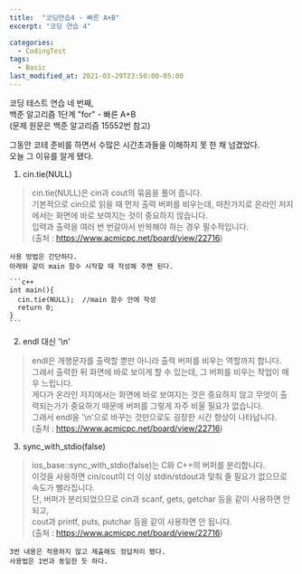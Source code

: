 ```yaml
---
title:  "코딩연습4 - 빠른 A+B"
excerpt: "코딩 연습 4"

categories:
  - CodingTest
tags:
  - Basic
last_modified_at: 2021-03-29T23:50:00-05:00
---
```


코딩 테스트 연습 네 번째,  
백준 알고리즘 1단계 "for" - 빠른 A+B  
(문제 원문은 백준 알고리즘 15552번 참고)  
  
그동안 코테 준비를 하면서 수많은 시간초과들을 이해하지 못 한 채 넘겼었다.  
오늘 그 이유를 알게 됐다.  
  
1. cin.tie(NULL)  
  >cin.tie(NULL)은 cin과 cout의 묶음을 풀어 줍니다.  
  >기본적으로 cin으로 읽을 때 먼저 출력 버퍼를 비우는데, 마찬가지로 온라인 저지에서는 화면에 바로 보여지는 것이 중요하지 않습니다.  
  >입력과 출력을 여러 번 번갈아서 반복해야 하는 경우 필수적입니다.  
  >(출처 : https://www.acmicpc.net/board/view/22716)  
  
    사용 방법은 간단하다.  
    아래와 같이 main 함수 시작할 때 작성해 주면 된다.  
  
    ```c++  
    int main(){  
      cin.tie(NULL);  //main 함수 안에 작성  
      return 0;  
    }  
    ```   
  
2. endl 대신 '\n'  
  >endl은 개행문자를 출력할 뿐만 아니라 출력 버퍼를 비우는 역할까지 합니다.  
  >그래서 출력한 뒤 화면에 바로 보이게 할 수 있는데, 그 버퍼를 비우는 작업이 매우 느립니다.  
  >게다가 온라인 저지에서는 화면에 바로 보여지는 것은 중요하지 않고 무엇이 출력되는가가 중요하기 때문에 버퍼를 그렇게 자주 비울 필요가 없습니다.  
  >그래서 endl을 '\n'으로 바꾸는 것만으로도 굉장한 시간 향상이 나타납니다.  
  >(출처 : https://www.acmicpc.net/board/view/22716)  
  
3. sync_with_stdio(false)
  >ios_base::sync_with_stdio(false)는 C와 C++의 버퍼를 분리합니다.  
  >이것을 사용하면 cin/cout이 더 이상 stdin/stdout과 맞춰 줄 필요가 없으므로 속도가 빨라집니다.  
  >단, 버퍼가 분리되었으므로 cin과 scanf, gets, getchar 등을 같이 사용하면 안 되고,  
  >cout과 printf, puts, putchar 등을 같이 사용하면 안 됩니다.  
  >(출처 : https://www.acmicpc.net/board/view/22716)  
  
    3번 내용은 적용하지 않고 제출해도 정답처리 됐다.  
    사용법은 1번과 동일한 듯 하다.  